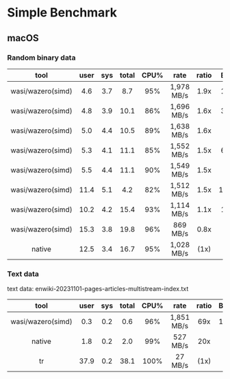# Simple Benchmark

## macOS

### Random binary data

| tool              | user | sys | total | CPU% | rate       | ratio | BUF  |
|:-----------------:|:----:|:---:|:-----:|:----:|:----------:|:-----:|:----:|
| wasi/wazero(simd) |  4.6 | 3.7 |  8.7  |  95% | 1,978 MB/s | 1.9x  |  16K |
| wasi/wazero(simd) |  4.8 | 3.9 | 10.1  |  86% | 1,696 MB/s | 1.6x  |  32K |
| wasi/wazero(simd) |  5.0 | 4.4 | 10.5  |  89% | 1,638 MB/s | 1.6x  |   8K |
| wasi/wazero(simd) |  5.3 | 4.1 | 11.1  |  85% | 1,552 MB/s | 1.5x  |  64K |
| wasi/wazero(simd) |  5.5 | 4.4 | 11.1  |  90% | 1,549 MB/s | 1.5x  |   1K |
| wasi/wazero(simd) | 11.4 | 5.1 | 4.2   |  82% | 1,512 MB/s | 1.5x  | 131K |
| wasi/wazero(simd) | 10.2 | 4.2 | 15.4  |  93% | 1,114 MB/s | 1.1x  | 128  |
| wasi/wazero(simd) | 15.3 | 3.8 | 19.8  |  96% |   869 MB/s | 0.8x  |  64  |
| native            | 12.5 | 3.4 | 16.7  |  95% | 1,028 MB/s | (1x)  |      |

### Text data

text data: enwiki-20231101-pages-articles-multistream-index.txt

| tool              | user | sys | total | CPU% | rate       | ratio | BUF  |
|:-----------------:|:----:|:---:|:-----:|:----:|:----------:|:-----:|:----:|
| wasi/wazero(simd) |  0.3 | 0.2 |  0.6  |  96% | 1,851 MB/s | 69x   |  16K |
| native            |  1.8 | 0.2 |  2.0  |  99% |   527 MB/s | 20x   | -    |
| tr                | 37.9 | 0.2 | 38.1  | 100% |    27 MB/s | (1x)  | -    |
